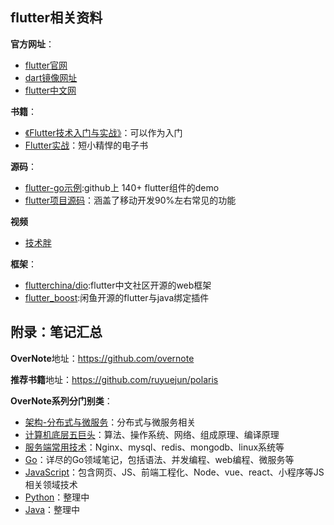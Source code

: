 ## flutter相关资料 

**官方网址**：
- [flutter官网](https://flutter.dev/)
- [dart镜像网址](http://dart.goodev.org/)
- [flutter中文网](https://flutterchina.club/)

**书籍**：
- [《Flutter技术入门与实战》](https://item.jd.com/12526484.html)：可以作为入门
- [Flutter实战](https://book.flutterchina.club/)：短小精悍的电子书

**源码**：
- [flutter-go示例](https://github.com/alibaba/flutter-go):github上 140+ flutter组件的demo 
- [flutter项目源码](https://github.com/CarGuo/GSYGithubAppFlutter)：涵盖了移动开发90%左右常见的功能

**视频**
- [技术胖](https://jspang.com/posts/2017/01/11/all-video-list.html)

**框架**：
- [flutterchina/dio](https://github.com/flutterchina/dio):flutter中文社区开源的web框架
- [flutter_boost](https://github.com/alibaba/flutter_boost):闲鱼开源的flutter与java绑定插件


## 附录：笔记汇总

**OverNote**地址：https://github.com/overnote   

**推荐书籍**地址：https://github.com/ruyuejun/polaris  

**OverNote系列分门别类**：  
- [架构-分布式与微服务](https://github.com/overnote/architecture/)：分布式与微服务相关
- [计算机底层五巨头](https://github.com/overnote/fivex)：算法、操作系统、网络、组成原理、编译原理
- [服务端常用技术](https://github.com/overnote/serverside)：Nginx、mysql、redis、mongodb、linux系统等
- [Go](https://github.com/overnote/golang)：详尽的Go领域笔记，包括语法、并发编程、web编程、微服务等
- [JavaScript](https://github.com/overnote/javascript)：包含网页、JS、前端工程化、Node、vue、react、小程序等JS相关领域技术
- [Python](https://github.com/overnote/python)：整理中
- [Java](https://github.com/overnote/java)：整理中
